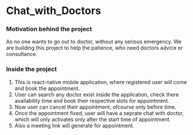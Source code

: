 # Chat_with_Doctors
### Motivation behind the project

As no one wants to go out to doctor, without any serious emergency. We are building this project to help the patience, who need doctors advice or consultance. 

### Inside the project
1. This is react-native mobile application, where registered user will come and book the appointment.
2. User can search any doctor exist inside the application, check there availability time and book their respective slots for appointment.
3. Now user can cancel their appointment, ofcourse only before time.
4. Once the appointment fixed, user will have a seprate chat with doctor, which will only activates only after the start time of appointment.
5. Also a meeting link will generate for appointment.
